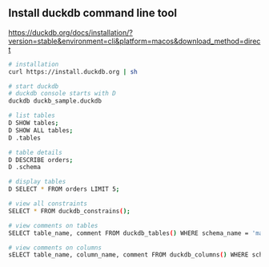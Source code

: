 ## Install duckdb command line tool
https://duckdb.org/docs/installation/?version=stable&environment=cli&platform=macos&download_method=direct

```sh
# installation
curl https://install.duckdb.org | sh

# start duckdb
# duckdb console starts with D
duckdb duckb_sample.duckdb

# list tables
D SHOW tables;
D SHOW ALL tables;
D .tables

# table details
D DESCRIBE orders;
D .schema

# display tables
D SELECT * FROM orders LIMIT 5;

# view all constraints
SELECT * FROM duckdb_constrains();

# view comments on tables
SELECT table_name, comment FROM duckdb_tables() WHERE schema_name = 'main' AND comment IS NOT NULL;

# view comments on columns
sELECT table_name, column_name, comment FROM duckdb_columns() WHERE schema_name = 'main' AND comment IS NOT NULL;
 ```

